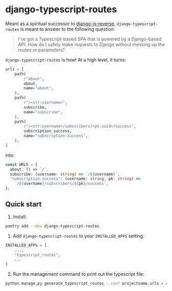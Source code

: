 # django-typescript-routes

Meant as a spiritual successor to [django-js-reverse](https://pypi.org/project/django-js-reverse/), `django-typescript-routes` is meant to answer to the following question:

> I've got a Typescript-based SPA that is powered by a Django-based API. How do I safely make requests to Django without messing up the routes or parameters?

`django-typescript-routes` is how! At a high level, it turns:

```python
urls = [
    path(
        r"about",
        about,
        name="about",
    ),
    path(
        r"/<str:username>",
        subscribe,
        name="subscribe",
    ),
    path(
        r"/<str:username>/subscribers/<pk:uuid>/success",
        subscription_success,
        name="subscription-success",
    ),
]
```

into:

```typescript
const URLS = {
  about: () => `/`,
  subscribe: (username: string) => `/${username}`,
  "subscription-success": (username: string, pk: string) =>
    `/${username}/subscribers/${pk}/success`,
};
```

## Quick start

1. Install:

```bash
poetry add --dev django-typescript-routes
```

1. Add `django-typescript-routes` to your `INSTALLED_APPS` setting:

```python
INSTALLED_APPS = [
    ...,
    "typescript_routes",
    ...
]
```

2. Run the management command to print out the typescript file:

```bash
python manage.py generate_typescript_routes --conf projectname.urls > assets/urls.ts
```
